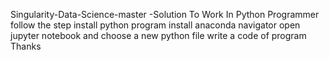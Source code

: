 Singularity-Data-Science-master -Solution
To Work In Python Programmer follow the step
install python program
install anaconda navigator 
open jupyter notebook and choose a new python file 
write a code of program
Thanks
